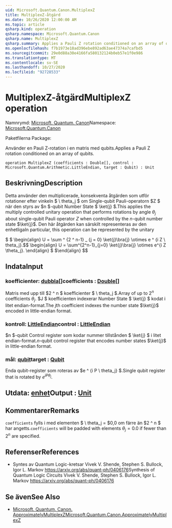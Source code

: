 ```yaml
---
uid: Microsoft.Quantum.Canon.MultiplexZ
title: MultiplexZ-åtgärd
ms.date: 10/26/2020 12:00:00 AM
ms.topic: article
qsharp.kind: operation
qsharp.namespace: Microsoft.Quantum.Canon
qsharp.name: MultiplexZ
qsharp.summary: Applies a Pauli Z rotation conditioned on an array of qubits.
ms.openlocfilehash: f7b1973e18ad396ebe892ad63ae47374a7cafbd5
ms.sourcegitcommit: 29e0d88a30e4166fa580132124b0eb57e1f0e986
ms.translationtype: MT
ms.contentlocale: sv-SE
ms.lasthandoff: 10/27/2020
ms.locfileid: "92728533"
---
```

# <a name="multiplexz-operation"></a><span data-ttu-id="aa53c-102">MultiplexZ-åtgärd</span><span class="sxs-lookup"><span data-stu-id="aa53c-102">MultiplexZ operation</span></span>

<span data-ttu-id="aa53c-103">Namnrymd: [Microsoft. Quantum. Canon](xref:Microsoft.Quantum.Canon)</span><span class="sxs-lookup"><span data-stu-id="aa53c-103">Namespace: [Microsoft.Quantum.Canon](xref:Microsoft.Quantum.Canon)</span></span>

<span data-ttu-id="aa53c-104">Paketfilerna [](https://nuget.org/packages/)</span><span class="sxs-lookup"><span data-stu-id="aa53c-104">Package: [](https://nuget.org/packages/)</span></span>


<span data-ttu-id="aa53c-105">Använder en Pauli Z-rotation i en matris med qubits.</span><span class="sxs-lookup"><span data-stu-id="aa53c-105">Applies a Pauli Z rotation conditioned on an array of qubits.</span></span>

```qsharp
operation MultiplexZ (coefficients : Double[], control : Microsoft.Quantum.Arithmetic.LittleEndian, target : Qubit) : Unit
```


## <a name="description"></a><span data-ttu-id="aa53c-106">Beskrivning</span><span class="sxs-lookup"><span data-stu-id="aa53c-106">Description</span></span>

<span data-ttu-id="aa53c-107">Detta använder den multiplicerade, konsekventa åtgärden som utför rotationer efter vinkeln $ \ theta_j $ om Single-qubit Pauli-operatorn $Z $ när den styrs av $n $-qubit Number State $ \ket{j} $.</span><span class="sxs-lookup"><span data-stu-id="aa53c-107">This applies the multiply controlled unitary operation that performs rotations by angle $\theta_j$ about single-qubit Pauli operator $Z$ when controlled by the $n$-qubit number state $\ket{j}$.</span></span>
<span data-ttu-id="aa53c-108">Den här åtgärden kan särskilt representeras av den enhetliga</span><span class="sxs-lookup"><span data-stu-id="aa53c-108">In particular, this operation can be represented by the unitary</span></span>

<span data-ttu-id="aa53c-109">$ $ \begin{align} U = \sum ^ {2 ^ n-1} _ {j = 0} \ket{j}\bra{j} \otimes e ^ {i Z \ theta_j}.</span><span class="sxs-lookup"><span data-stu-id="aa53c-109">$$ \begin{align} U = \sum^{2^n-1}_{j=0} \ket{j}\bra{j} \otimes e^{i Z \theta_j}.</span></span>
<span data-ttu-id="aa53c-110">\end{align} $ $</span><span class="sxs-lookup"><span data-stu-id="aa53c-110">\end{align} $$</span></span>

## <a name="input"></a><span data-ttu-id="aa53c-111">Indata</span><span class="sxs-lookup"><span data-stu-id="aa53c-111">Input</span></span>

### <a name="coefficients--double"></a><span data-ttu-id="aa53c-112">koefficienter: [dubbla](xref:microsoft.quantum.lang-ref.double)[]</span><span class="sxs-lookup"><span data-stu-id="aa53c-112">coefficients : [Double](xref:microsoft.quantum.lang-ref.double)[]</span></span>

<span data-ttu-id="aa53c-113">Matris med upp till $2 ^ n $ koefficienter $ \ theta_j $.</span><span class="sxs-lookup"><span data-stu-id="aa53c-113">Array of up to $2^n$ coefficients $\theta_j$.</span></span> <span data-ttu-id="aa53c-114">$J $ koefficienten indexerar Number State $ \ket{j} $ kodat i litet endian-format.</span><span class="sxs-lookup"><span data-stu-id="aa53c-114">The $j$th coefficient indexes the number state $\ket{j}$ encoded in little-endian format.</span></span>


### <a name="control--littleendian"></a><span data-ttu-id="aa53c-115">kontroll: [LittleEndian](xref:Microsoft.Quantum.Arithmetic.LittleEndian)</span><span class="sxs-lookup"><span data-stu-id="aa53c-115">control : [LittleEndian](xref:Microsoft.Quantum.Arithmetic.LittleEndian)</span></span>

<span data-ttu-id="aa53c-116">$n $-qubit Control register som kodar nummer tillstånden $ \ket{j} $ i litet endian-format.</span><span class="sxs-lookup"><span data-stu-id="aa53c-116">$n$-qubit control register that encodes number states $\ket{j}$ in little-endian format.</span></span>


### <a name="target--qubit"></a><span data-ttu-id="aa53c-117">mål: [qubit](xref:microsoft.quantum.lang-ref.qubit)</span><span class="sxs-lookup"><span data-stu-id="aa53c-117">target : [Qubit](xref:microsoft.quantum.lang-ref.qubit)</span></span>

<span data-ttu-id="aa53c-118">Enda qubit-register som roteras av $e ^ {i P \ theta_j} $.</span><span class="sxs-lookup"><span data-stu-id="aa53c-118">Single qubit register that is rotated by $e^{i P \theta_j}$.</span></span>



## <a name="output--unit"></a><span data-ttu-id="aa53c-119">Utdata: [enhet](xref:microsoft.quantum.lang-ref.unit)</span><span class="sxs-lookup"><span data-stu-id="aa53c-119">Output : [Unit](xref:microsoft.quantum.lang-ref.unit)</span></span>



## <a name="remarks"></a><span data-ttu-id="aa53c-120">Kommentarer</span><span class="sxs-lookup"><span data-stu-id="aa53c-120">Remarks</span></span>

<span data-ttu-id="aa53c-121">`coefficients` fylls i med elementen $ \ theta_j = $0,0 om färre än $2 ^ n $ har angetts.</span><span class="sxs-lookup"><span data-stu-id="aa53c-121">`coefficients` will be padded with elements $\theta_j = 0.0$ if fewer than $2^n$ are specified.</span></span>

## <a name="references"></a><span data-ttu-id="aa53c-122">Referenser</span><span class="sxs-lookup"><span data-stu-id="aa53c-122">References</span></span>

- <span data-ttu-id="aa53c-123">Syntes av Quantum Logic-kretsar Vivek V. Shende, Stephen S. Bullock, Igor L. Markov https://arxiv.org/abs/quant-ph/0406176</span><span class="sxs-lookup"><span data-stu-id="aa53c-123">Synthesis of Quantum Logic Circuits Vivek V. Shende, Stephen S. Bullock, Igor L. Markov https://arxiv.org/abs/quant-ph/0406176</span></span>

## <a name="see-also"></a><span data-ttu-id="aa53c-124">Se även</span><span class="sxs-lookup"><span data-stu-id="aa53c-124">See Also</span></span>

- [<span data-ttu-id="aa53c-125">Microsoft. Quantum. Canon. ApproximatelyMultiplexZ</span><span class="sxs-lookup"><span data-stu-id="aa53c-125">Microsoft.Quantum.Canon.ApproximatelyMultiplexZ</span></span>](xref:Microsoft.Quantum.Canon.ApproximatelyMultiplexZ)